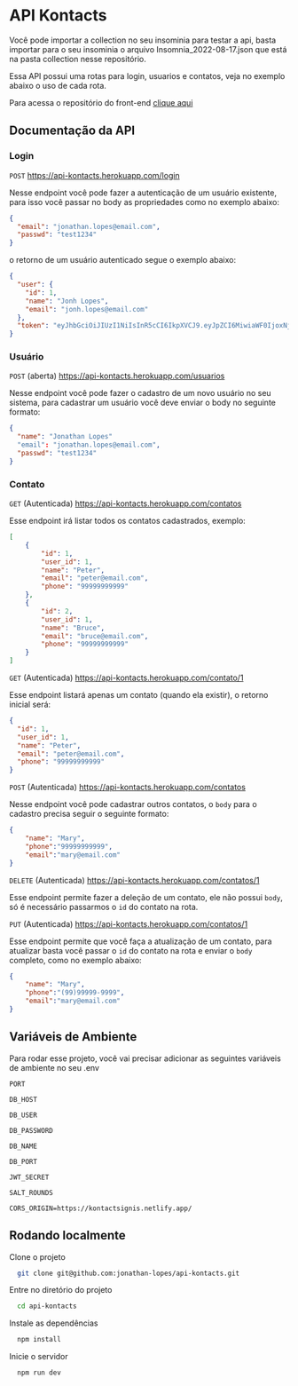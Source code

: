
# API Kontacts

Você pode importar a collection no seu insominia para testar a api, basta importar para o seu insominia o arquivo Insomnia_2022-08-17.json que está na pasta collection nesse repositório.

Essa API possui uma rotas para login, usuarios e contatos, veja no exemplo abaixo o uso de cada rota.

Para acessa o repositório do front-end [clique aqui](https://github.com/jonathan-lopes/kontacts)

## Documentação da API

### Login
`POST` https://api-kontacts.herokuapp.com/login

Nesse endpoint você pode fazer a autenticação de um usuário existente, para isso você passar no body as propriedades como no exemplo abaixo:

```json
{
  "email": "jonathan.lopes@email.com",
  "passwd": "test1234"
}
```

o retorno de um usuário autenticado segue o exemplo abaixo:

```json
{
  "user": {
    "id": 1,
    "name": "Jonh Lopes",
    "email": "jonh.lopes@email.com"
  },
  "token": "eyJhbGciOiJIUzI1NiIsInR5cCI6IkpXVCJ9.eyJpZCI6MiwiaWF0IjoxNjM0MjQwODIzLCJleHAiOjE2MzQyNjk2MjN9.ZfJW04QQSnMy1YuwHChA5cJF8ppkGBVEmVAHtksPHGM"
}
```

### Usuário
`POST` (aberta) https://api-kontacts.herokuapp.com/usuarios

Nesse endpoint você pode fazer o cadastro de um novo usuário no seu sistema, para cadastrar um usuário você deve enviar o body no seguinte formato:

```json
{
  "name": "Jonathan Lopes"
  "email": "jonathan.lopes@email.com",
  "passwd": "test1234"
}
```

### Contato
`GET` (Autenticada) https://api-kontacts.herokuapp.com/contatos

Esse endpoint irá listar todos os contatos cadastrados, exemplo:

```json
[
	{
		"id": 1,
		"user_id": 1,
		"name": "Peter",
		"email": "peter@email.com",
		"phone": "99999999999"
	},
	{
		"id": 2,
		"user_id": 1,
		"name": "Bruce",
		"email": "bruce@email.com",
		"phone": "99999999999"
	}
]
``` 

`GET` (Autenticada) https://api-kontacts.herokuapp.com/contato/1

Esse endpoint listará apenas um contato (quando ela existir), o retorno inicial será:

```json
{
  "id": 1,
  "user_id": 1,
  "name": "Peter",
  "email": "peter@email.com",
  "phone": "99999999999"
}
``` 

`POST` (Autenticada) https://api-kontacts.herokuapp.com/contatos

Nesse endpoint você pode cadastrar outros contatos, o `body` para o cadastro precisa seguir o seguinte formato:

```json
{
	"name": "Mary",
	"phone":"99999999999",
	"email":"mary@email.com"
}
``` 

`DELETE` (Autenticada) https://api-kontacts.herokuapp.com/contatos/1

Esse endpoint permite fazer a deleção de um contato, ele não possui `body`, só é necessário passarmos o `id` do contato na rota.

`PUT` (Autenticada) https://api-kontacts.herokuapp.com/contatos/1

Esse endpoint permite que você faça a atualização de um contato, para atualizar basta você passar o `id` do contato na rota e enviar o `body` completo, como no exemplo abaixo:

```json
{
	"name": "Mary",
	"phone":"(99)99999-9999",
	"email":"mary@email.com"
}
```

## Variáveis de Ambiente

Para rodar esse projeto, você vai precisar adicionar as seguintes variáveis de ambiente no seu .env

`PORT`

`DB_HOST`

`DB_USER`

`DB_PASSWORD`

`DB_NAME`

`DB_PORT`

`JWT_SECRET`

`SALT_ROUNDS`

`CORS_ORIGIN=https://kontactsignis.netlify.app/`

## Rodando localmente

Clone o projeto

```bash
  git clone git@github.com:jonathan-lopes/api-kontacts.git
```

Entre no diretório do projeto

```bash
  cd api-kontacts
```

Instale as dependências

```bash
  npm install
```

Inicie o servidor

```bash
  npm run dev
```

